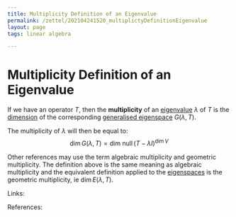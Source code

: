 ```yaml
---
title: Multiplicity Definition of an Eigenvalue
permalink: /zettel/202104241520_multiplictyDefinitionEigenvalue
layout: page
tags: linear algebra

---
```

# Multiplicity Definition of an Eigenvalue

If we have an operator $T$, then the **multiplicity** of an [eigenvalue](202102120912_eigenvalueDefinition) 
$\lambda$ of $T$ is the [dimension](202102062253_dimensionDefinition) of the corresponding
[generalised eigenspace](202102221242_generalizedEigenspaceDefinition) $G(\lambda, T)$.

The multiplicity of $\lambda$ will then be equal to:
$$
\textrm{dim} \, G(\lambda, T) = \textrm{dim null} \, (T - \lambda I )^{\textrm{dim} \, V}
$$

Other references may use the term algebraic multiplicity and geometric multiplicity. The definition above 
is the same meaning as algebraic multiplicity and the equivalent definition applied to the [eigenspaces](202102141026_eigenspaceDefinition) 
is the geometric multiplicity, ie $\textrm{dim} \, E(\lambda, T)$.

Links: 

References: 

